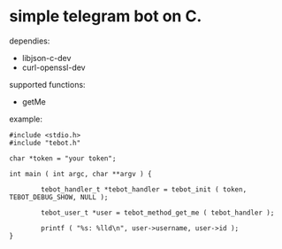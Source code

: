 # simple telegram bot on C.

dependies:
* libjson-c-dev
* curl-openssl-dev

supported functions:
* getMe

example:
```
#include <stdio.h>
#include "tebot.h"

char *token = "your token";

int main ( int argc, char **argv ) {

        tebot_handler_t *tebot_handler = tebot_init ( token, TEBOT_DEBUG_SHOW, NULL );

        tebot_user_t *user = tebot_method_get_me ( tebot_handler );

        printf ( "%s: %lld\n", user->username, user->id );
}
```
